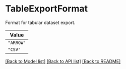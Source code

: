 # TableExportFormat

Format for tabular dataset export.


| **Value** |
| --------- |
| `"ARROW"` |
| `"CSV"` |


[[Back to Model list]](../../../README.md#models-v2-link) [[Back to API list]](../../../README.md#apis-v2-link) [[Back to README]](../../../README.md)
